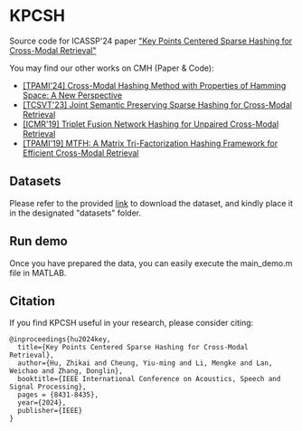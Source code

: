 # KPCSH

Source code for ICASSP'24 paper ["Key Points Centered Sparse Hashing for Cross-Modal Retrieval"](https://ieeexplore.ieee.org/document/10446586)

You may find our other works on CMH (Paper & Code):
- [[TPAMI'24] Cross-Modal Hashing Method with Properties of Hamming Space: A New Perspective](https://github.com/hutt94/SCH)
- [[TCSVT'23] Joint Semantic Preserving Sparse Hashing for Cross-Modal Retrieval](https://github.com/hutt94/JSPSH)
- [[ICMR'19] Triplet Fusion Network Hashing for Unpaired Cross-Modal Retrieval](https://github.com/hutt94/TFNH)
- [[TPAMI'19] MTFH: A Matrix Tri-Factorization Hashing Framework for Efficient Cross-Modal Retrieval](https://github.com/starxliu/MTFH)
  
## Datasets
Please refer to the provided [link](https://github.com/yxinwang/HSCH-TCSVT) to download the dataset, and kindly place it in the designated "datasets" folder.

## Run demo
Once you have prepared the data, you can easily execute the main_demo.m file in MATLAB.

## Citation
If you find KPCSH useful in your research, please consider citing:

```
@inproceedings{hu2024key,
  title={Key Points Centered Sparse Hashing for Cross-Modal Retrieval},
  author={Hu, Zhikai and Cheung, Yiu-ming and Li, Mengke and Lan, Weichao and Zhang, Donglin},
  booktitle={IEEE International Conference on Acoustics, Speech and Signal Processing},
  pages = {8431-8435},
  year={2024},
  publisher={IEEE}
}
```
